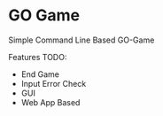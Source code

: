 # GO Game

Simple Command Line Based GO-Game

Features TODO:

-	End Game
-	Input Error Check
-	GUI
-	Web App Based
